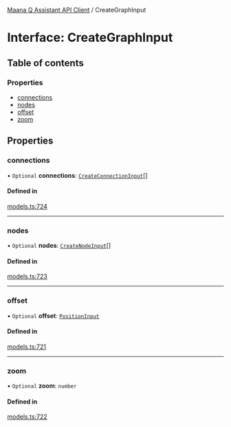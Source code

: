 [Maana Q Assistant API Client](../README.md) / CreateGraphInput

# Interface: CreateGraphInput

## Table of contents

### Properties

- [connections](CreateGraphInput.md#connections)
- [nodes](CreateGraphInput.md#nodes)
- [offset](CreateGraphInput.md#offset)
- [zoom](CreateGraphInput.md#zoom)

## Properties

### connections

• `Optional` **connections**: [`CreateConnectionInput`](CreateConnectionInput.md)[]

#### Defined in

[models.ts:724](https://github.com/maana-io/q-assistant-client/blob/develop/src/models.ts#L724)

___

### nodes

• `Optional` **nodes**: [`CreateNodeInput`](CreateNodeInput.md)[]

#### Defined in

[models.ts:723](https://github.com/maana-io/q-assistant-client/blob/develop/src/models.ts#L723)

___

### offset

• `Optional` **offset**: [`PositionInput`](PositionInput.md)

#### Defined in

[models.ts:721](https://github.com/maana-io/q-assistant-client/blob/develop/src/models.ts#L721)

___

### zoom

• `Optional` **zoom**: `number`

#### Defined in

[models.ts:722](https://github.com/maana-io/q-assistant-client/blob/develop/src/models.ts#L722)
